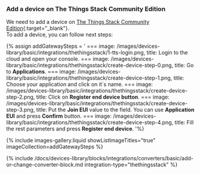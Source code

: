 ### Add a device on The Things Stack Community Edition

We need to add a device on [The Things Stack Community Edition](https://console.cloud.thethings.network){:target="_blank"}.  
To add a device, you can follow next steps:  

{% assign addGatewaySteps = '
    ===
        image: /images/devices-library/basic/integrations/thethingsstack/1-tts-login.png,
        title: Login to the cloud and open your console.
    ===
        image: /images/devices-library/basic/integrations/thethingsstack/create-device-step-0.png,
        title: Go to **Applications**.
    ===
        image: /images/devices-library/basic/integrations/thethingsstack/create-device-step-1.png,
        title: Choose your application and click on it`s name.
    ===
        image: /images/devices-library/basic/integrations/thethingsstack/create-device-step-2.png,
        title: Click on **Register end device button**.
    ===
        image: /images/devices-library/basic/integrations/thethingsstack/create-device-step-3.png,
        title: Put the **Join EUI** value to the field. You can use **Application EUI** and press **Confirm** button.
    ===
        image: /images/devices-library/basic/integrations/thethingsstack/create-device-step-4.png,
        title: Fill the rest parameters and press **Register end device**.
'%}

{% include images-gallery.liquid showListImageTitles="true" imageCollection=addGatewaySteps %}


{% include /docs/devices-library/blocks/integrations/converters/basic/add-or-change-converter-block.md integration-type="thethingsstack" %}